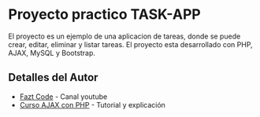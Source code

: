 # Proyecto practico TASK-APP

El proyecto es un ejemplo de una aplicacion de tareas, donde se puede crear, editar, eliminar y listar tareas. El proyecto esta desarrollado con PHP, AJAX, MySQL y Bootstrap.


## Detalles del Autor

* [Fazt Code](https://www.youtube.com/channel/UCX9NJ471o7Wie1DQe94RVIg) - Canal youtube
* [Curso AJAX con PHP](https://www.youtube.com/watch?v=GeCNShiLdpc&ab_channel=FaztCode) - Tutorial y explicación
